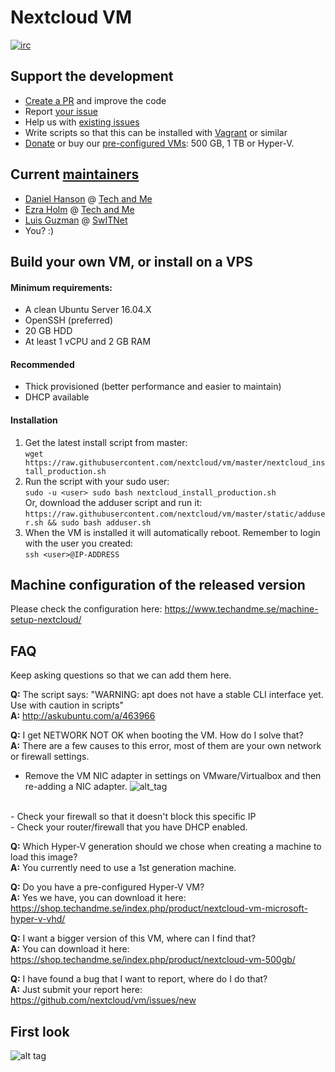 # Nextcloud VM
[![irc](https://img.shields.io/badge/irc%20channel-%23techandme%20on%20freenode-blue.svg)](https://webchat.freenode.net/?channels=techandme)

## Support the development
* [Create a PR](https://help.github.com/articles/creating-a-pull-request/) and improve the code
* Report [your issue](https://github.com/nextcloud/vm/issues/new)
* Help us with [existing issues](https://github.com/nextcloud/vm/issues)
* Write scripts so that this can be installed with [Vagrant](https://www.vagrantup.com/docs/getting-started/) or similar
* [Donate](https://shop.techandme.se/index.php/product-category/donate/) or buy our [pre-configured VMs](https://shop.techandme.se/index.php/product-category/virtual-machine/): 500 GB, 1 TB or Hyper-V.

## Current [maintainers](https://github.com/nextcloud/vm/graphs/contributors)
* [Daniel Hanson](https://github.com/enoch85) @ [Tech and Me](https://www.techandme.se)
* [Ezra Holm](https://github.com/ezraholm50) @ [Tech and Me](https://www.techandme.se)
* [Luis Guzman](https://github.com/Ark74) @ [SwITNet](https://switnet.net)
* You? :)

## Build your own VM, or install on a VPS

#### Minimum requirements:
* A clean Ubuntu Server 16.04.X
* OpenSSH (preferred)
* 20 GB HDD
* At least 1 vCPU and 2 GB RAM

#### Recommended
* Thick provisioned (better performance and easier to maintain)
* DHCP available

#### Installation
1. Get the latest install script from master:<br>
`wget https://raw.githubusercontent.com/nextcloud/vm/master/nextcloud_install_production.sh`
2. Run the script with your sudo user:<br> 
`sudo -u <user> sudo bash nextcloud_install_production.sh`<br>
Or, download the adduser script and run it:<br>
`https://raw.githubusercontent.com/nextcloud/vm/master/static/adduser.sh && sudo bash adduser.sh`
3. When the VM is installed it will automatically reboot. Remember to login with the user you created:<br>
`ssh <user>@IP-ADDRESS`

## Machine configuration of the released version
Please check the configuration here: https://www.techandme.se/machine-setup-nextcloud/

## FAQ

Keep asking questions so that we can add them here.

**Q:** The script says: "WARNING: apt does not have a stable CLI interface yet. Use with caution in scripts"
<br />
**A:** http://askubuntu.com/a/463966

**Q:** I get NETWORK NOT OK when booting the VM. How do I solve that?
<br />
**A:** There are a few causes to this error, most of them are your own network or firewall settings.
<br />
- Remove the VM NIC adapter in settings on VMware/Virtualbox and then re-adding a NIC adapter.
![alt_tag](https://goo.gl/gWg9JN)
<br />
- Check your firewall so that it doesn't block this specific IP
<br />
- Check your router/firewall that you have DHCP enabled.

**Q:** Which Hyper-V generation should we chose when creating a machine to load this image?
<br />
**A:** You currently need to use a 1st generation machine.

**Q:** Do you have a pre-configured Hyper-V VM?
<br />
**A:** Yes we have, you can download it here: https://shop.techandme.se/index.php/product/nextcloud-vm-microsoft-hyper-v-vhd/

**Q:** I want a bigger version of this VM, where can I find that?
<br />
**A:** You can download it here: https://shop.techandme.se/index.php/product/nextcloud-vm-500gb/

**Q:** I have found a bug that I want to report, where do I do that?
<br />
**A:** Just submit your report here: https://github.com/nextcloud/vm/issues/new

## First look

![alt tag](https://raw.githubusercontent.com/nextcloud/screenshots/master/vm/first-look.jpg)
